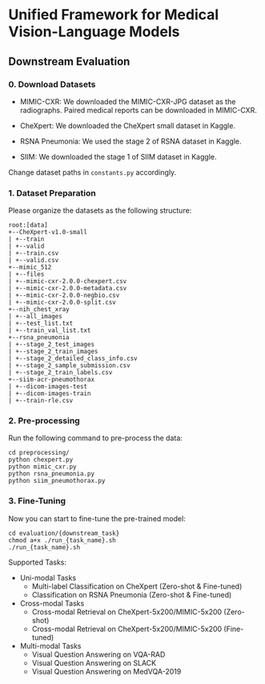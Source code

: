 # Unified Framework for Medical Vision-Language Models

## Downstream Evaluation

### 0. Download Datasets

- MIMIC-CXR: We downloaded the MIMIC-CXR-JPG dataset as the radiographs. Paired medical reports can be downloaded in MIMIC-CXR.

- CheXpert: We downloaded the CheXpert small dataset in Kaggle.

- RSNA Pneumonia: We used the stage 2 of RSNA dataset in Kaggle.

- SIIM: We downloaded the stage 1 of SIIM dataset in Kaggle.

Change dataset paths in `constants.py` accordingly.


### 1. Dataset Preparation

Please organize the datasets as the following structure:

```
root:[data]
+--CheXpert-v1.0-small
| +--train
| +--valid
| +--train.csv
| +--valid.csv
+--mimic_512
| +--files
| +--mimic-cxr-2.0.0-chexpert.csv
| +--mimic-cxr-2.0.0-metadata.csv
| +--mimic-cxr-2.0.0-negbio.csv
| +--mimic-cxr-2.0.0-split.csv
+--nih_chest_xray
| +--all_images
| +--test_list.txt
| +--train_val_list.txt
+--rsna_pneumonia
| +--stage_2_test_images
| +--stage_2_train_images
| +--stage_2_detailed_class_info.csv
| +--stage_2_sample_submission.csv
| +--stage_2_train_labels.csv
+--siim-acr-pneumothorax
| +--dicom-images-test
| +--dicom-images-train
| +--train-rle.csv
```


### 2. Pre-processing

Run the following command to pre-process the data:

```
cd preprocessing/
python chexpert.py
python mimic_cxr.py
python rsna_pneumonia.py
python siim_pneumothorax.py
```


### 3. Fine-Tuning

Now you can start to fine-tune the pre-trained model:

```
cd evaluation/{downstream_task}
chmod a+x ./run_{task_name}.sh
./run_{task_name}.sh
```

Supported Tasks:

* Uni-modal Tasks
    * Multi-label Classification on CheXpert (Zero-shot & Fine-tuned)
    * Classification on RSNA Pneumonia (Zero-shot & Fine-tuned)
* Cross-modal Tasks
    * Cross-modal Retrieval on CheXpert-5x200/MIMIC-5x200 (Zero-shot)
    * Cross-modal Retrieval on CheXpert-5x200/MIMIC-5x200 (Fine-tuned)
* Multi-modal Tasks
    * Visual Question Answering on VQA-RAD
    * Visual Question Answering on SLACK
    * Visual Question Answering on MedVQA-2019
